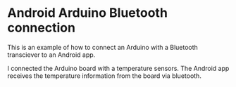 Android Arduino Bluetooth connection 
=============

This is an example of how to connect an Arduino with a Bluetooth transciever to an Android app.

I connected the Arduino board with a temperature sensors. The Android app receives the temperature information from the board via bluetooth.

